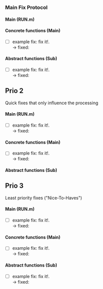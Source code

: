 ### Main Fix Protocol
#### Main (RUN.m)


#### Concrete functions (Main)
- [ ] example fix: fix it!. <br />
-> fixed:

#### Abstract functions (Sub)
- [ ] example fix: fix it!. <br />
-> fixed:

## Prio 2
Quick fixes that only influence the processing
#### Main (RUN.m)
- [ ] example fix: fix it!. <br />
-> fixed:

#### Concrete functions (Main)
- [ ] example fix: fix it!. <br />
-> fixed:

#### Abstract functions (Sub)

## Prio 3
Least priority fixes ("Nice-To-Haves")
#### Main (RUN.m)
- [ ] example fix: fix it!. <br />
-> fixed:

#### Concrete functions (Main)
- [ ] example fix: fix it!. <br />
-> fixed:

#### Abstract functions (Sub)
- [ ] example fix: fix it!. <br />
-> fixed:
